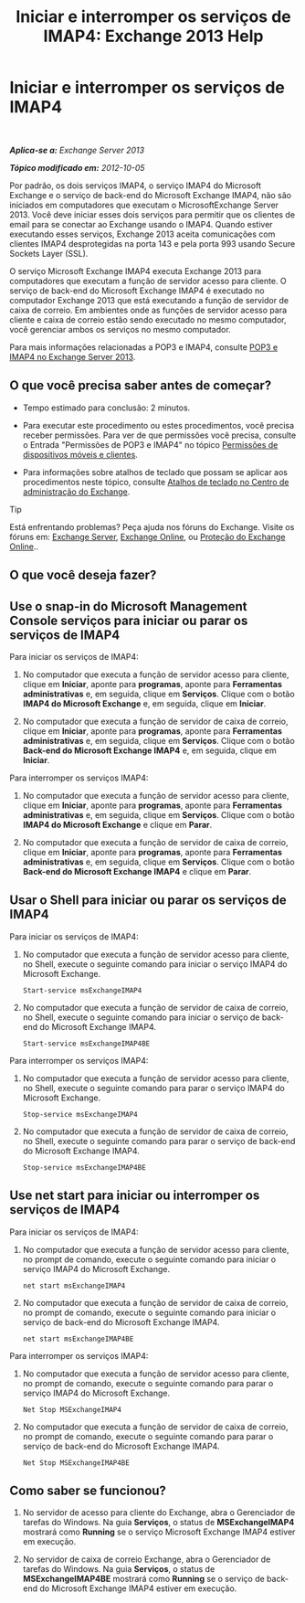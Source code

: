﻿---
title: 'Iniciar e interromper os serviços de IMAP4: Exchange 2013 Help'
TOCTitle: Iniciar e interromper os serviços de IMAP4
ms:assetid: a52db4bd-69a6-47b2-acf3-d9d8571c7a87
ms:mtpsurl: https://technet.microsoft.com/pt-br/library/Bb124022(v=EXCHG.150)
ms:contentKeyID: 50486319
ms.date: 05/22/2018
mtps_version: v=EXCHG.150
ms.translationtype: MT
---

# Iniciar e interromper os serviços de IMAP4

 

_**Aplica-se a:** Exchange Server 2013_

_**Tópico modificado em:** 2012-10-05_

Por padrão, os dois serviços IMAP4, o serviço IMAP4 do Microsoft Exchange e o serviço de back-end do Microsoft Exchange IMAP4, não são iniciados em computadores que executam o MicrosoftExchange Server 2013. Você deve iniciar esses dois serviços para permitir que os clientes de email para se conectar ao Exchange usando o IMAP4. Quando estiver executando esses serviços, Exchange 2013 aceita comunicações com clientes IMAP4 desprotegidas na porta 143 e pela porta 993 usando Secure Sockets Layer (SSL).

O serviço Microsoft Exchange IMAP4 executa Exchange 2013 para computadores que executam a função de servidor acesso para cliente. O serviço de back-end do Microsoft Exchange IMAP4 é executado no computador Exchange 2013 que está executando a função de servidor de caixa de correio. Em ambientes onde as funções de servidor acesso para cliente e caixa de correio estão sendo executado no mesmo computador, você gerenciar ambos os serviços no mesmo computador.

Para mais informações relacionadas a POP3 e IMAP4, consulte [POP3 e IMAP4 no Exchange Server 2013](pop3-and-imap4-in-exchange-server-2013-exchange-2013-help.md).

## O que você precisa saber antes de começar?

  - Tempo estimado para conclusão: 2 minutos.

  - Para executar este procedimento ou estes procedimentos, você precisa receber permissões. Para ver de que permissões você precisa, consulte o Entrada "Permissões de POP3 e IMAP4" no tópico [Permissões de dispositivos móveis e clientes](clients-and-mobile-devices-permissions-exchange-2013-help.md).

  - Para informações sobre atalhos de teclado que possam se aplicar aos procedimentos neste tópico, consulte [Atalhos de teclado no Centro de administração do Exchange](keyboard-shortcuts-in-the-exchange-admin-center-exchange-online-protection-help.md).


> [!TIP]
> Está enfrentando problemas? Peça ajuda nos fóruns do Exchange. Visite os fóruns em: <A href="https://go.microsoft.com/fwlink/p/?linkid=60612">Exchange Server</A>, <A href="https://go.microsoft.com/fwlink/p/?linkid=267542">Exchange Online</A>, ou <A href="https://go.microsoft.com/fwlink/p/?linkid=285351">Proteção do Exchange Online</A>..



## O que você deseja fazer?

## Use o snap-in do Microsoft Management Console serviços para iniciar ou parar os serviços de IMAP4

Para iniciar os serviços de IMAP4:

1.  No computador que executa a função de servidor acesso para cliente, clique em **Iniciar**, aponte para **programas**, aponte para **Ferramentas administrativas** e, em seguida, clique em **Serviços**. Clique com o botão **IMAP4 do Microsoft Exchange** e, em seguida, clique em **Iniciar**.

2.  No computador que executa a função de servidor de caixa de correio, clique em **Iniciar**, aponte para **programas**, aponte para **Ferramentas administrativas** e, em seguida, clique em **Serviços**. Clique com o botão **Back-end do Microsoft Exchange IMAP4** e, em seguida, clique em **Iniciar**.

Para interromper os serviços IMAP4:

1.  No computador que executa a função de servidor acesso para cliente, clique em **Iniciar**, aponte para **programas**, aponte para **Ferramentas administrativas** e, em seguida, clique em **Serviços**. Clique com o botão **IMAP4 do Microsoft Exchange** e clique em **Parar**.

2.  No computador que executa a função de servidor de caixa de correio, clique em **Iniciar**, aponte para **programas**, aponte para **Ferramentas administrativas** e, em seguida, clique em **Serviços**. Clique com o botão **Back-end do Microsoft Exchange IMAP4** e clique em **Parar**.

## Usar o Shell para iniciar ou parar os serviços de IMAP4

Para iniciar os serviços de IMAP4:

1.  No computador que executa a função de servidor acesso para cliente, no Shell, execute o seguinte comando para iniciar o serviço IMAP4 do Microsoft Exchange.
    
        Start-service msExchangeIMAP4

2.  No computador que executa a função de servidor de caixa de correio, no Shell, execute o seguinte comando para iniciar o serviço de back-end do Microsoft Exchange IMAP4.
    
        Start-service msExchangeIMAP4BE

Para interromper os serviços IMAP4:

1.  No computador que executa a função de servidor acesso para cliente, no Shell, execute o seguinte comando para parar o serviço IMAP4 do Microsoft Exchange.
    
        Stop-service msExchangeIMAP4

2.  No computador que executa a função de servidor de caixa de correio, no Shell, execute o seguinte comando para parar o serviço de back-end do Microsoft Exchange IMAP4.
    
        Stop-service msExchangeIMAP4BE

## Use net start para iniciar ou interromper os serviços de IMAP4

Para iniciar os serviços de IMAP4:

1.  No computador que executa a função de servidor acesso para cliente, no prompt de comando, execute o seguinte comando para iniciar o serviço IMAP4 do Microsoft Exchange.
    
        net start msExchangeIMAP4

2.  No computador que executa a função de servidor de caixa de correio, no prompt de comando, execute o seguinte comando para iniciar o serviço de back-end do Microsoft Exchange IMAP4.
    
        net start msExchangeIMAP4BE

Para interromper os serviços IMAP4:

1.  No computador que executa a função de servidor acesso para cliente, no prompt de comando, execute o seguinte comando para parar o serviço IMAP4 do Microsoft Exchange.
    
        Net Stop MSExchangeIMAP4

2.  No computador que executa a função de servidor de caixa de correio, no prompt de comando, execute o seguinte comando para parar o serviço de back-end do Microsoft Exchange IMAP4.
    
        Net Stop MSExchangeIMAP4BE

## Como saber se funcionou?

1.  No servidor de acesso para cliente do Exchange, abra o Gerenciador de tarefas do Windows. Na guia **Serviços**, o status de **MSExchangeIMAP4** mostrará como **Running** se o serviço Microsoft Exchange IMAP4 estiver em execução.

2.  No servidor de caixa de correio Exchange, abra o Gerenciador de tarefas do Windows. Na guia **Serviços**, o status de **MSExchangeIMAP4BE** mostrará como **Running** se o serviço de back-end do Microsoft Exchange IMAP4 estiver em execução.

